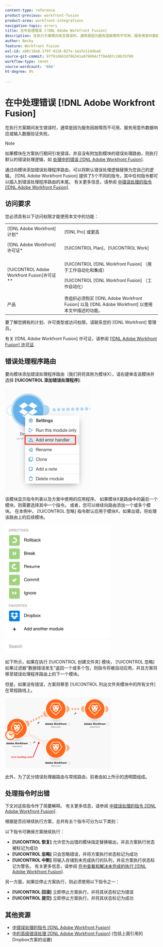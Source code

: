 ```yaml
---
content-type: reference
product-previous: workfront-fusion
product-area: workfront-integrations
navigation-topic: errors
title: 在中处理错误 [!DNL Adobe Workfront Fusion]
description: 在执行方案期间发生错误时，通常是因为服务因故障而不可用、服务用意外数据响应或输入数据验证失败。
author: Becky
feature: Workfront Fusion
exl-id: a08c18a0-1797-4126-827a-1ea7e11d4bad
source-git-commit: 97f91d663df86341a079894cff04d07c18b7bf08
workflow-type: tm+mt
source-wordcount: '604'
ht-degree: 0%

---
```


# 在中处理错误 [!DNL Adobe Workfront Fusion]

在执行方案期间发生错误时，通常是因为服务因故障而不可用、服务用意外数据响应或输入数据验证失败。

>[!NOTE]
>
>如果模块在方案执行期间引发错误，并且没有附加到模块的错误处理路由，则执行默认的错误处理逻辑，如 [处理中的错误 [!DNL Adobe Workfront Fusion]](../../workfront-fusion/errors/error-processing.md).

通过向模块添加错误处理程序路由，可以将默认错误处理逻辑替换为您自己的逻辑。 [!DNL Adobe Workfront Fusion] 提供了5个不同的指令，其中任何指令都可以插入到错误处理程序路由的末尾。 有关更多信息，请参阅 [中错误处理的指令 [!DNL Adobe Workfront Fusion]](../../workfront-fusion/errors/directives-for-error-handling.md).

## 访问要求

您必须具有以下访问权限才能使用本文中的功能：

<table style="table-layout:auto">
 <col> 
 <col> 
 <tbody> 
  <tr> 
   <td role="rowheader">[!DNL Adobe Workfront] 计划*</td> 
   <td> <p>[!DNL Pro] 或更高</p> </td> 
  </tr> 
  <tr data-mc-conditions=""> 
   <td role="rowheader">[!DNL Adobe Workfront] 许可证*</td> 
   <td> <p>[!UICONTROL Plan]、[!UICONTROL Work]</p> </td> 
  </tr> 
  <tr> 
   <td role="rowheader">[!UICONTROL Adobe Workfront Fusion]许可证**</td> 
   <td> <p>[!UICONTROL [!DNL Workfront Fusion] （用于工作自动化和集成） </p><p>[!UICONTROL [!DNL Workfront Fusion] （工作自动化）</p>  </td> 
  </tr> 
  <tr> 
   <td role="rowheader">产品</td> 
   <td>贵组织必须购买 [!DNL Adobe Workfront Fusion] 以及 [!DNL Adobe Workfront] 以使用本文中描述的功能。</td> 
  </tr> 
 </tbody> 
</table>

要了解您拥有的计划、许可类型或访问权限，请联系您的 [!DNL Workfront] 管理员。

有关 [!DNL Adobe Workfront Fusion] 许可证，请参阅 [[!DNL Adobe Workfront Fusion] 许可证](../../workfront-fusion/get-started/license-automation-vs-integration.md).

## 错误处理程序路由

要向模块添加错误处理程序路由（我们将将其称为模块X），请右键单击该模块并选择 **[!UICONTROL 添加错误处理程序]**:

![](assets/error-handler-route.png)

该模块显示指令列表以及方案中使用的应用程序。 如果模块X是路由中的最后一个模块，则需要选择其中一个指令。 或者，您可以继续向路由添加一个或多个模块。 在本例中， [!UICONTROL 忽略] 指令默认应用于模块X，如果出错，将处理该路由上的后续模块。

![](assets/directives-350x426.png)

如下所示，如果在执行 [!UICONTROL 创建文件夹] 模块， [!UICONTROL 忽略] 如果过滤器“数据错误发生”返回一个或多个包，则指令将被自动应用，并且方案将移至错误处理程序路由上的下一个模块。

但是，如果没有错误，方案将移至 [!UICONTROL 列出文件夹模块中的所有文件] 在常规路线上。

![](assets/if-there-is-no-error-350x234.png)

此外，为了区分错误处理器路由与常规路由，前者由如上所示的透明圆组成。

## 处理指令时出错

下文对这些指令作了简要解释。 有关更多信息，请参阅 [中错误处理的指令 [!DNL Adobe Workfront Fusion]](../../workfront-fusion/errors/directives-for-error-handling.md).

根据是否应继续执行方案，总共有五个指令可分为以下类别：

以下指令可确保方案继续执行：

* **[!UICONTROL 恢复]** 允许您为出错的模块指定替换输出，并且方案执行状态被标记为成功
* **[!UICONTROL 忽略]** 只会忽略错误，并将方案执行状态标记为成功
* **[!UICONTROL 中断]** 将输入存储到未完成执行的队列，并且方案执行状态标记为警告。 有关更多信息，请参阅 [在中查看和解决未完成的执行 [!DNL Adobe Workfront Fusion]](../../workfront-fusion/scenarios/view-and-resolve-incomplete-executions.md).

另一方面，如果应停止方案执行，则必须使用以下指令之一：

* **[!UICONTROL 回滚]** 立即停止方案执行，并将其状态标记为错误
* **[!UICONTROL 提交]** 立即停止方案执行，并将其状态标记为成功

## 其他资源

* [中错误处理的指令 [!DNL Adobe Workfront Fusion]](../../workfront-fusion/errors/directives-for-error-handling.md)
* [中的高级错误处理 [!DNL Adobe Workfront Fusion]](../../workfront-fusion/errors/advanced-error-handling.md) (包括上面引用的Dropbox方案的设置)
